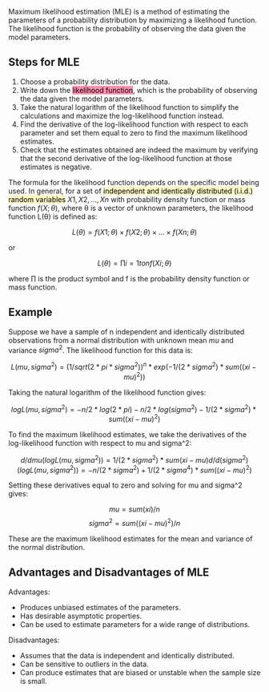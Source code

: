 
Maximum likelihood estimation (MLE) is a method of estimating the parameters of a probability distribution by maximizing a likelihood function. The likelihood function is the probability of observing the data given the model parameters.

## Steps for MLE

1. Choose a probability distribution for the data.
2. Write down the <mark style="background: #FF5582A6;">likelihood function</mark>, which is the probability of observing the data given the model parameters.
3. Take the natural logarithm of the likelihood function to simplify the calculations and maximize the log-likelihood function instead.
4. Find the derivative of the log-likelihood function with respect to each parameter and set them equal to zero to find the maximum likelihood estimates.
5. Check that the estimates obtained are indeed the maximum by verifying that the second derivative of the log-likelihood function at those estimates is negative.

The formula for the likelihood function depends on the specific model being used. In general, for a set of <mark style="background: #FFF3A3A6;">independent and identically distributed (i.i.d.) random variables</mark> $X1, X2, ..., Xn$ with probability density function or mass function $f(X;θ)$, where θ is a vector of unknown parameters, the likelihood function L(θ) is defined as:

$$L(θ) = f(X1;θ) × f(X2;θ) × ... × f(Xn;θ)$$

or

$$L(θ) = ∏ i=1 to n f(Xi;θ)$$

where $∏$ is the product symbol and f is the probability density function or mass function.

## Example

Suppose we have a sample of n independent and identically distributed observations from a normal distribution with unknown mean $mu$ and variance $sigma^2$. The likelihood function for this data is:

$$L(mu, sigma^2) = (1 / sqrt(2 * pi * sigma^2))^n * exp(-1 / (2 * sigma^2) * sum((xi - mu)^2))$$

Taking the natural logarithm of the likelihood function gives:

$$log L(mu, sigma^2) = -n / 2 * log(2 * pi) - n / 2 * log(sigma^2) - 1 / (2 * sigma^2) * sum((xi - mu)^2)$$

To find the maximum likelihood estimates, we take the derivatives of the log-likelihood function with respect to mu and sigma^2:

$$d / d mu (log L(mu, sigma^2)) = 1 / (2 * sigma^2) * sum(xi - mu)
d / d (sigma^2) (log L(mu, sigma^2)) = -n / (2 * sigma^2) + 1 / (2 * sigma^4) * sum((xi - mu)^2)$$

Setting these derivatives equal to zero and solving for mu and sigma^2 gives:

$$mu = sum(xi) / n$$
$$sigma^2 = sum((xi - mu)^2) / n$$

These are the maximum likelihood estimates for the mean and variance of the normal distribution.

## Advantages and Disadvantages of MLE

Advantages:
- Produces unbiased estimates of the parameters.
- Has desirable asymptotic properties.
- Can be used to estimate parameters for a wide range of distributions.

Disadvantages:
- Assumes that the data is independent and identically distributed.
- Can be sensitive to outliers in the data.
- Can produce estimates that are biased or unstable when the sample size is small.
